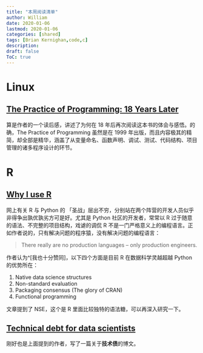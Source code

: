 ```yaml
---
title: "本周阅读清单"
author: William
date: 2020-01-06
lastmod: 2020-01-06
categories: [shared]
tags: [Brian Kernighan,code,c]
description: 
draft: false
ToC: true
---
```


# Linux

## [The Practice of Programming: 18 Years Later](https://blog.kjamistan.com/the-practice-of-programming-18-years-later/)

算是作者的一个读后感，讲述了为何在 18 年后再次阅读这本书的体会与感悟。的确，The Practice of Programming 虽然是在 1999 年出版，而且内容极其的精简，却全部是精华，涵盖了从变量命名、函数声明、调试、测试、代码结构、项目管理的诸多程序设计的环节。

# R

## [Why I use R](https://blog.shotwell.ca/posts/why_i_use_r/)

网上有关 R 与 Python 的 「圣战」层出不穷，分别站在两个阵营的开发人员似乎非得争出孰优孰劣方可是好。尤其是 Python 社区的开发者，常常以 R 过于随意的语法、不完整的项目结构，戏谑的调侃 R 不是一门严格意义上的编程语言。正如作者说的，只有解决问题的程序猿，没有解决问题的编程语言：

>   There really are no production languages – only production engineers.

作者认为^[我也十分赞同]，以下四个方面是目前 R 在数据科学灵越超越 Python 的优势所在：

1.  Native data science structures
2.  Non-standard evaluation
3.  Packaging consensus (The glory of CRAN)
4.  Functional programming

文章提到了 NSE，这个是 R 里面比较独特的语法糖，可以再深入研究一下。



## [Technical debt for data scientists](https://blog.shotwell.ca/posts/2019-04-19-technical-debt-in-data-science/)

刚好也是上面提到的作者，写了一篇关于**技术债**的博文。